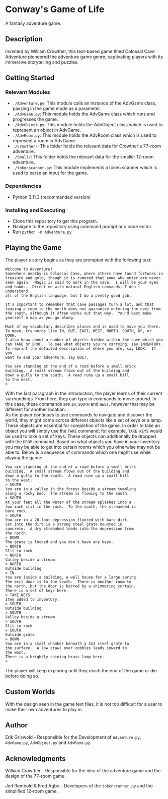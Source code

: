 # Conway's Game of Life

A fantasy adventure game. 

## Description

Invented by William Crowther, this text-based game titled Colossal Cave Adventure pioneered the adventure game genre, captivating players with its immersive storytelling and puzzles. 

## Getting Started

### Relevant Modules

* `./Adventure.py`: This module calls an instance of the AdvGame class, passing in the game mode as a parameter.
* `./AdvGame.py`: This module holds the AdvGame class which runs and progresses the game.
* `./AdvObject.py`: This module holds the AdvObject class which is used to represent an object in AdvGame.
* `./AdvRoom.py`: This module holds the AdvRoom class which is used to represent a room in AdvGame.
* `./Crowther/`: This folder holds the relevant data for Crowther's 77-room adventure.
* `./Small/`: This folder holds the relevant data for the smaller 12-room adventure.
* `./tokenscanner.py`: This module implements a token scanner which is used to parse an input for the game.

### Dependencies

* Python 3.11.3 (recommended version)

### Installing and Executing

* Clone this repository to get this program.
* Navigate to the repository using command prompt or a code editor.
* Run `python -m Adventure.py`

## Playing the Game

The player's story begins as they are prompted with the following text:
```
Welcome to Adventure!
Somewhere nearby is Colossal Cave, where others have found fortunes in
treasure and gold, though it is rumored that some who enter are never
seen again.  Magic is said to work in the cave.  I will be your eyes
and hands.  Direct me with natural English commands; I don't understand
all of the English language, but I do a pretty good job.

It's important to remember that cave passages turn a lot, and that
leaving a room to the north does not guarantee entering the next from
the south, although it often works out that way.  You'd best make
yourself a map as you go along.

Much of my vocabulary describes places and is used to move you there.
To move, try words like IN, OUT, EAST, WEST, NORTH, SOUTH, UP, or DOWN.
I also know about a number of objects hidden within the cave which you
can TAKE or DROP.  To see what objects you're carrying, say INVENTORY.
To reprint the detailed description of where you are, say LOOK.  If you
want to end your adventure, say QUIT.

You are standing at the end of a road before a small brick
building.  A small stream flows out of the building and
down a gully to the south.  A road runs up a small hill
to the west.
>
```
With the last paragraph in the introduction, the player learns of their current surroundings. From here, they can type in commands to move around. In this case, these commands are `IN`, `SOUTH` and `WEST`, however that may be different for another location.
<br>
As the player continues to use commands to navigate and discover the world, they might come across different objects like a set of keys or a lamp. These objects are essential for completion of the game. In order to take an object you will simply use the `TAKE` command; for example, `TAKE KEYS` would be used to take a set of keys. These objects can additionally be dropped with the `DROP` command. Based on what objects you have in your inventory you may be able to get into certain rooms which you otherwise may not be able to. Below is a sequence of commands which one might use while playing the game:
```
You are standing at the end of a road before a small brick
building.  A small stream flows out of the building and
down a gully to the south.  A road runs up a small hill
to the west.
> SOUTH
You are in a valley in the forest beside a stream tumbling
along a rocky bed.  The stream is flowing to the south.
> SOUTH
At your feet all the water of the stream splashes into a
two-inch slit in the rock.  To the south, the streambed is
bare rock.
> SOUTH
You are in a 20-foot depression floored with bare dirt.
Set into the dirt is a strong steel grate mounted in
concrete.  A dry streambed leads into the depression from
the north.
> DOWN
The grate is locked and you don't have any keys.
> NORTH
Slit in rock
> NORTH
Valley beside a stream
> NORTH
Outside building
> IN
You are inside a building, a well house for a large spring.
The exit door is to the south.  There is another room to
the north, but the door is barred by a shimmering curtain.
There is a set of keys here.
> TAKE KEYS
Item added to inventory.
> SOUTH
Outside building
> SOUTH
Valley beside a stream
> SOUTH
Slit in rock
> SOUTH
Outside grate
> DOWN
You are in a small chamber beneath a 3x3 steel grate to
the surface.  A low crawl over cobbles leads inward to
the west.
There is a brightly shining brass lamp here.
>
```
The player will keep exploring until they reach the end of the game or die before doing so.

## Custom Worlds

With the design seen in the game text files, it is not too difficult for a user to make their own adventures to play in.

## Author

Erik Griswold - Responsible for the Development of `Adventure.py`, `AdvGame.py`, `AdvObject.py` and `AdvRoom.py`.

## Acknowledgments

William Crowther - Responsible for the idea of the adventure game and the design of the 77-room game.

Jed Rembold & Fred Agbo - Developers of the `tokenscanner.py` and the simplified 12-room game.